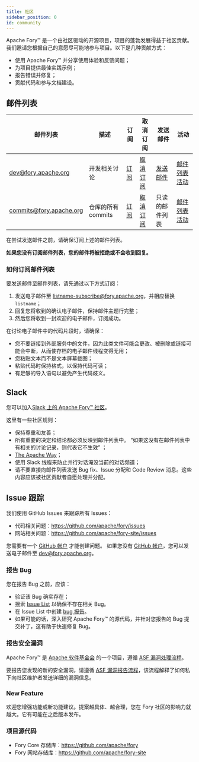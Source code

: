 ```yaml
---
title: 社区
sidebar_position: 0
id: community
---
```


Apache Fory™ 是一个由社区驱动的开源项目，项目的蓬勃发展得益于社区贡献。
我们邀请您根据自己的意愿尽可能地参与项目。以下是几种贡献方式：

- 使用 Apache Fory™ 并分享使用体验和反馈问题；
- 为项目提供最佳实践示例；
- 报告错误并修复；
- 贡献代码和参与文档建设。

## 邮件列表

| 邮件列表                | 描述               | 订阅                                             | 取消订阅                                               | 发送邮件                               | 活动                                                                       |
| ----------------------- | ------------------ | ------------------------------------------------ | ------------------------------------------------------ | -------------------------------------- | -------------------------------------------------------------------------- |
| dev@fory.apache.org     | 开发相关讨论       | [订阅](mailto:dev-subscribe@fory.apache.org)     | [取消订阅](mailto:dev-unsubscribe@fory.apache.org)     | [发送邮件](mailto:dev@fory.apache.org) | [邮件列表活动](https://lists.apache.org/list.html?dev@fory.apache.org)     |
| commits@fory.apache.org | 仓库的所有 commits | [订阅](mailto:commits-subscribe@fory.apache.org) | [取消订阅](mailto:commits-unsubscribe@fory.apache.org) | 只读的邮件列表                         | [邮件列表活动](https://lists.apache.org/list.html?commits@fory.apache.org) |

在尝试发送邮件之前，请确保订阅上述的邮件列表。

**如果您没有订阅邮件列表，您的邮件将被拒绝或不会收到回复。**

### 如何订阅邮件列表

要发送邮件至邮件列表，请先通过以下方式订阅：

1. 发送电子邮件至 listname-subscribe@fory.apache.org，并相应替换 `listname`；
2. 回复您将收到的确认电子邮件，保持邮件主题行完整；
3. 然后您将收到一封欢迎的电子邮件，订阅成功。

在讨论电子邮件中的代码片段时，请确保：

- 您不要链接到外部服务中的文件，因为此类文件可能会更改、被删除或链接可能会中断，从而使存档的电子邮件线程变得无用；
- 您粘贴文本而不是文本屏幕截图；
- 粘贴代码时保持格式，以保持代码可读；
- 有足够的导入语句以避免产生代码歧义。

## Slack

您可以加入[Slack 上的 Apache Fory™ 社区](https://join.slack.com/t/fory-project/shared_invite/zt-1u8soj4qc-ieYEu7ciHOqA2mo47llS8A)。

这里有一些社区规则：

- 保持尊重和友善；
- 所有重要的决定和结论都必须反映到邮件列表中。 “如果这没有在邮件列表中有相关的讨论记录，则代表它不生效” ；
- [The Apache Way](https://theapacheway.com/on-list/)；
- 使用 Slack 线程来防止并行对话淹没当前的对话频道；
- 请不要直接向邮件列表发送 Bug fix、Issue 分配和 Code Review 消息。这些内容应该被社区贡献者自愿处理并分配。

## Issue 跟踪

我们使用 GitHub Issues 来跟踪所有 Issues：

- 代码相关问题：https://github.com/apache/fory/issues
- 网站相关问题：https://github.com/apache/fory-site/issues

您需要有一个 [GitHub 帐户](https://github.com/signup) 才能创建问题。
如果您没有 [GitHub 帐户](https://github.com/signup)，您可以发送电子邮件至 dev@fory.apache.org。

### 报告 Bug

您在报告 Bug 之前，应该：

- 验证该 Bug 确实存在；
- 搜索 [Issue List](https://github.com/apache/fory/issues) 以确保不存在相关 Bug。
- 在 Issue List 中创建 [bug 报告](https://github.com/apache/fory/issues/new?assignees=&labels=bug&projects=&template=bug_report.yml)。
- 如果可能的话，深入研究 Apache Fory™ 的源代码，并针对您报告的 Bug 提交补丁，这有助于快速修复 Bug。

### 报告安全漏洞

Apache Fory™ 是 [Apache 软件基金会](https://apache.org/) 的一个项目，遵循 [ASF 漏洞处理流程](https://apache.org/security/#vulnerability-handling)。

要报告您发现的新的安全漏洞，请遵循 [ASF 漏洞报告流程](https://apache.org/security/#reporting-a-vulnerability)，该流程解释了如何私下向社区维护者发送详细的漏洞信息。

### New Feature

欢迎您增强功能或新功能建议。提案越具体、越合理，您在 Fory 社区的影响力就越大。它有可能在之后版本发布。

### 项目源代码

- Fory Core 存储库：https://github.com/apache/fory
- Fory 网站存储库：https://github.com/apache/fory-site

